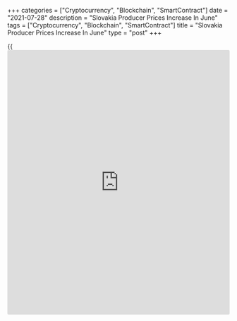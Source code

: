 +++
categories = ["Cryptocurrency", "Blockchain", "SmartContract"]
date = "2021-07-28"
description = "Slovakia Producer Prices Increase In June"
tags = ["Cryptocurrency", "Blockchain", "SmartContract"]
title = "Slovakia Producer Prices Increase In June"
type = "post"
+++

{{<iframe id="large-banner" src="https://www.bounty.group/#slide=26.0" width="100%" height="600" scrolling="no" style="border: 0px solid rgb(216, 221, 230); border-radius: 3px;">}}

Slovakia's producer prices increased in June, figures from the
Statistical Office of the Slovak Republic showed on Wednesday.

The producer price index increased 5.6 percent year-on-year in June,
following a 4.9 percent rise in May.

The domestic market prices rose 3.6 percent annually in June, following
a 3.5 percent increase in the previous month.

Prices for mining and quarrying grew 5.6 percent yearly in June and
those of manufacturing rose 4.8 percent.

Prices for electricity, gas, steam and air-condition supply rose 1.2
percent and those of water supply gained 6.9 percent.

On a monthly basis, producer prices rose 0.4 percent in June, after a
1.6 percent increase in the preceding month.

For comments and feedback [contact](https://www.playgroundfx.com/contact/): editorial@rtt[news](https://www.letsplayfx.com/blog/forex-news-website/).com

[Economic News][1]

 **What parts of the world are seeing the best (and worst) economic
performances lately? Click[here][2] to check out our [Econ Scorecard][2]
and find out! See up-to-the-moment [ranking](https://www.playgroundfx.com/blog/crypto-exchange-ranking/)s for the best and worst
performers in [GDP][3], [unemployment rate][4], [inflation][2] and much
more.**

   1. www.rtt[news](https://www.letsplayfx.com/blog/forex-news-website/).com/Content/EconomicNews.aspx
   2. www.rtt[news](https://www.letsplayfx.com/blog/forex-news-website/).com/economic-scorecard/world-rank/CPI/highest-performance.aspx
   3. www.rtt[news](https://www.letsplayfx.com/blog/forex-news-website/).com/economic-scorecard/world-rank/GDP/highest-performance.aspx
   4. www.rtt[news](https://www.letsplayfx.com/blog/forex-news-website/).com/economic-scorecard/world-rank/unemployment-rate/lowest-performance.aspx